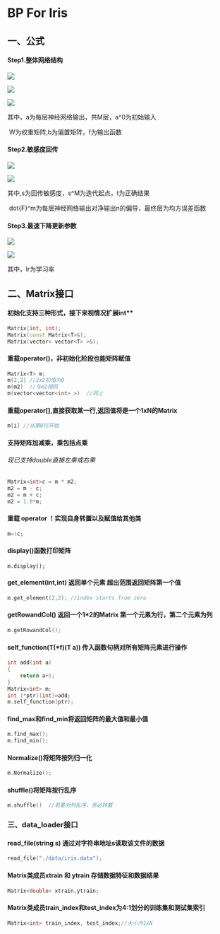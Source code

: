 # BP For Iris

## 一、公式

#### Step1.整体网络结构
![](https://latex.codecogs.com/gif.image?\dpi{110}&space;a^0=p)


![](https://latex.codecogs.com/gif.image?\dpi{110}&space;a^{m&plus;1}=f^{m&plus;1}\left(&space;W^{m&plus;1}a^m&plus;b^{m&plus;1}&space;\right)&space;,m=0,1,...,M-1)


![](https://latex.codecogs.com/gif.image?\dpi{110}&space;a=a^M)


其中，a为每层神经网络输出，共M层，a^0为初始输入

​           W为权重矩阵,b为偏置矩阵，f为输出函数

#### Step2.敏感度回传
![](https://latex.codecogs.com/gif.image?\dpi{110}&space;s^M=-2\dot{F}^M\left(&space;n^M&space;\right)&space;\left(&space;t-a&space;\right))

![](https://latex.codecogs.com/gif.image?\dpi{110}&space;s^m=\dot{F}^m\left(&space;n^m&space;\right)&space;\left(&space;W^{m&plus;1}&space;\right)&space;^Ts^{m+1},m=M-1,...,2,1)

其中,s为回传敏感度，s^M为迭代起点，t为正确结果

​           dot{F}^m为每层神经网络输出对净输出n的偏导，最终层为均方误差函数

#### Step3.最速下降更新参数
![](https://latex.codecogs.com/gif.image?\dpi{110}&space;W^m\left(&space;k&plus;1&space;\right)&space;=W^m\left(&space;k&space;\right)&space;-l_rs^m\left(&space;a^{m-1}&space;\right)&space;^T)

![](https://latex.codecogs.com/gif.image?\dpi{110}&space;b^m\left(&space;k&plus;1&space;\right)&space;=b^m\left(&space;k&space;\right)&space;-l_rs^m)


其中，lr为学习率

## 二、Matrix接口

#### 初始化支持三种形式，接下来视情况扩展int** 

```c++
Matrix(int, int);                                                    
Matrix(const Matrix<T>&);                                            
Matrix(vector< vector<T> >&);                                        
```

#### 重载operator()，非初始化阶段也能矩阵赋值

```c++
Matrix<T> m;
m(2,2) //2x2初值为0
m(m2)  //与m2相同
m(vector<vector<int> >)  //同上
```

#### 重载operator[],直接获取某一行,返回值将是一个1xN的Matrix

```c++
m[i] //从第0行开始
```

#### 支持矩阵加减乘，乘包括点乘

###### 现已支持double直接左乘或右乘

```c++
Matrix<int>c = m * m2;
m2 = m - c;
m2 = m + c;
m2 = 1.0*m;
```

#### 重载 operator ！实现自身转置以及赋值给其他类

```c++
m=!c;
```

#### display()函数打印矩阵

```
m.display();
```

#### get_element(int,int) 返回单个元素 超出范围返回矩阵第一个值

```c++
m.get_element(2,2); //index starts from zero
```

#### getRowandCol() 返回一个1*2的Matrix 第一个元素为行，第二个元素为列

```c++
m.getRowandCol();
```

#### self_function(T(*f)(T a)) 传入函数句柄对所有矩阵元素进行操作

```c++
int add(int a)
{
	return a+1;
}
Matrix<int> m;
int (*ptr)(int)=add;
m.self_function(ptr);
```

#### find_max和find_min将返回矩阵的最大值和最小值

```c++
m.find_max();
m.find_min();
```

#### Normalize()将矩阵按列归一化

```c++
m.Normalize();
```

#### shuffle()将矩阵按行乱序

```c++
m.shuffle()  //若要对列乱序，务必转置
```



### 三、data_loader接口

#### read_file(string s) 通过对字符串地址s读取该文件的数据

```c++
read_file("./data/iris.data");
```

####  Matrix类成员xtrain 和 ytrain 存储数据特征和数据结果

```c++
Matrix<double> xtrain,ytrain;
```

#### Matrix类成员train_index和test_index为4:1划分的训练集和测试集索引

```c++
Matrix<int> train_index, test_index;//大小为1xN
```

#### 
